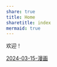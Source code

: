 ```yaml
---
share: true
title: Home
sharetitle: index
mermaid: true
---
```


欢迎！

[2024-03-15-漫画](./2024-03-15-%E6%BC%AB%E7%94%BB.md)
